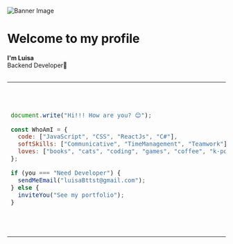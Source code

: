 ![Banner Image](panqueca)

# Welcome to my profile
**I'm Luisa**  
Backend Developer🧡

<div style="display: flex; align-items: center;">

<table>
  <tr>
    <td>

```javascript
document.write("Hi!!! How are you? 😊");

const WhoAmI = {
  code: ["JavaScript", "CSS", "ReactJs", "C#"],
  softSkills: ["Communicative", "TimeManagement", "Teamwork"],
  loves: ["books", "cats", "coding", "games", "coffee", "k-pop", "Studio Ghibli"]
};

if (you === "Need Developer") {
  sendMeEmail("luisaBttst@gmail.com");
} else {
  inviteYou("See my portfolio");
}

```
</td>
<td>
  <img src="https://media2.giphy.com/media/v1.Y2lkPTc5MGI3NjExbTQzamEyeTVkbW1tbmEzdGduNjduZWdyYnNldnhsa2o1Z3ptOWkzNSZlcD12MV9pbnRlcm5hbF9naWZfYnlfaWQmY3Q9Zw/KKB54xpucNE4M/giphy.webp" alt="Studio Ghibli Character" width="350px"/>
</td>



